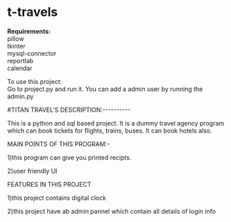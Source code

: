 # t-travels

<b>Requirements:</b><br>
pillow<br>
tkinter<br>
mysql-connector<br>
reportlab<br>
calendar<br>

To use this project:<br>
   Go to project.py and run it.
   You can add a admin user by running the admin.py



#TITAN TRAVEL'S DESCRIPTION:----------


This is a python and sql based project. It is a dummy travel agency program which can book tickets for flights, trains, buses.
It can book hotels also.

MAIN POINTS OF THIS PROGRAM:-


1)this program can give you printed recipts.

2)user friendly UI

FEATURES IN THIS PROJECT

1)this project contains digital clock 

2)this project have ab admin pannel which contain all details of login info 

   
   

